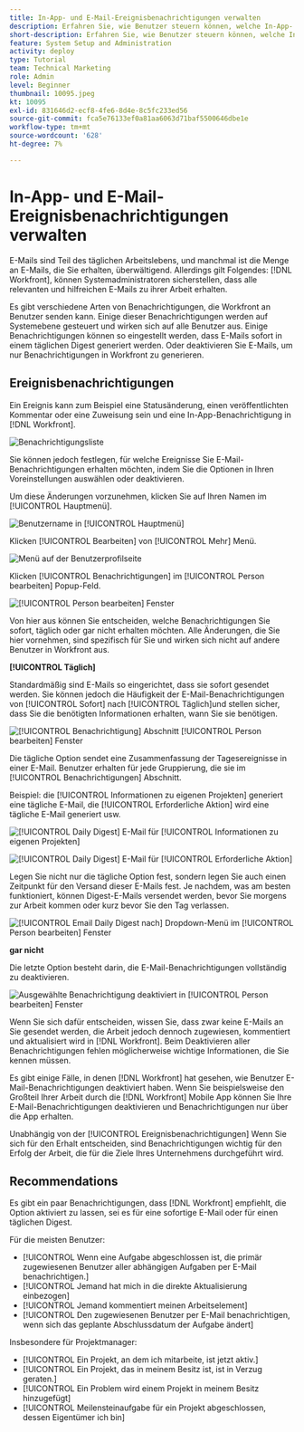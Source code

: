 ```yaml
---
title: In-App- und E-Mail-Ereignisbenachrichtigungen verwalten
description: Erfahren Sie, wie Benutzer steuern können, welche In-App- und E-Mail-Benachrichtigungen sie erhalten, damit sie relevante und hilfreiche E-Mails zu ihrer Arbeit erhalten.
short-description: Erfahren Sie, wie Benutzer steuern können, welche In-App- und E-Mail-Benachrichtigungen sie erhalten.
feature: System Setup and Administration
activity: deploy
type: Tutorial
team: Technical Marketing
role: Admin
level: Beginner
thumbnail: 10095.jpeg
kt: 10095
exl-id: 831646d2-ecf8-4fe6-8d4e-8c5fc233ed56
source-git-commit: fca5e76133ef0a81aa6063d71baf5500646dbe1e
workflow-type: tm+mt
source-wordcount: '628'
ht-degree: 7%

---
```


# In-App- und E-Mail-Ereignisbenachrichtigungen verwalten

E-Mails sind Teil des täglichen Arbeitslebens, und manchmal ist die Menge an E-Mails, die Sie erhalten, überwältigend. Allerdings gilt Folgendes: [!DNL Workfront], können Systemadministratoren sicherstellen, dass alle relevanten und hilfreichen E-Mails zu ihrer Arbeit erhalten.

Es gibt verschiedene Arten von Benachrichtigungen, die Workfront an Benutzer senden kann. Einige dieser Benachrichtigungen werden auf Systemebene gesteuert und wirken sich auf alle Benutzer aus. Einige Benachrichtigungen können so eingestellt werden, dass E-Mails sofort in einem täglichen Digest generiert werden. Oder deaktivieren Sie E-Mails, um nur Benachrichtigungen in Workfront zu generieren.

## Ereignisbenachrichtigungen

Ein Ereignis kann zum Beispiel eine Statusänderung, einen veröffentlichten Kommentar oder eine Zuweisung sein und eine In-App-Benachrichtigung in [!DNL Workfront].

![Benachrichtigungsliste](assets/admin-fund-user-notifications-01.png)

Sie können jedoch festlegen, für welche Ereignisse Sie E-Mail-Benachrichtigungen erhalten möchten, indem Sie die Optionen in Ihren Voreinstellungen auswählen oder deaktivieren.

Um diese Änderungen vorzunehmen, klicken Sie auf Ihren Namen im [!UICONTROL Hauptmenü].

![Benutzername in [!UICONTROL Hauptmenü]](assets/admin-fund-user-notifications-02.png)

Klicken [!UICONTROL Bearbeiten] von [!UICONTROL Mehr] Menü.

![Menü auf der Benutzerprofilseite](assets/admin-fund-user-notifications-03.png)

Klicken [!UICONTROL Benachrichtigungen] im [!UICONTROL Person bearbeiten] Popup-Feld.

![[!UICONTROL Person bearbeiten] Fenster](assets/admin-fund-user-notifications-04.png)

Von hier aus können Sie entscheiden, welche Benachrichtigungen Sie sofort, täglich oder gar nicht erhalten möchten. Alle Änderungen, die Sie hier vornehmen, sind spezifisch für Sie und wirken sich nicht auf andere Benutzer in Workfront aus.

**[!UICONTROL Täglich]**

Standardmäßig sind E-Mails so eingerichtet, dass sie sofort gesendet werden. Sie können jedoch die Häufigkeit der E-Mail-Benachrichtigungen von [!UICONTROL Sofort] nach [!UICONTROL Täglich]und stellen sicher, dass Sie die benötigten Informationen erhalten, wann Sie sie benötigen.

![[!UICONTROL Benachrichtigung] Abschnitt [!UICONTROL Person bearbeiten] Fenster](assets/admin-fund-user-notifications-05.png)

Die tägliche Option sendet eine Zusammenfassung der Tagesereignisse in einer E-Mail. Benutzer erhalten für jede Gruppierung, die sie im [!UICONTROL Benachrichtigungen] Abschnitt.

Beispiel: die [!UICONTROL Informationen zu eigenen Projekten] generiert eine tägliche E-Mail, die [!UICONTROL Erforderliche Aktion] wird eine tägliche E-Mail generiert usw.

![[!UICONTROL Daily Digest] E-Mail für [!UICONTROL Informationen zu eigenen Projekten]](assets/admin-fund-user-notifications-06.png)

![[!UICONTROL Daily Digest] E-Mail für [!UICONTROL Erforderliche Aktion]](assets/admin-fund-user-notifications-07.png)

Legen Sie nicht nur die tägliche Option fest, sondern legen Sie auch einen Zeitpunkt für den Versand dieser E-Mails fest. Je nachdem, was am besten funktioniert, können Digest-E-Mails versendet werden, bevor Sie morgens zur Arbeit kommen oder kurz bevor Sie den Tag verlassen.

![[!UICONTROL Email Daily Digest nach] Dropdown-Menü im [!UICONTROL Person bearbeiten] Fenster](assets/admin-fund-user-notifications-08.png)

**gar nicht**

Die letzte Option besteht darin, die E-Mail-Benachrichtigungen vollständig zu deaktivieren.

![Ausgewählte Benachrichtigung deaktiviert in [!UICONTROL Person bearbeiten] Fenster](assets/admin-fund-user-notifications-09.png)

Wenn Sie sich dafür entscheiden, wissen Sie, dass zwar keine E-Mails an Sie gesendet werden, die Arbeit jedoch dennoch zugewiesen, kommentiert und aktualisiert wird in [!DNL Workfront]. Beim Deaktivieren aller Benachrichtigungen fehlen möglicherweise wichtige Informationen, die Sie kennen müssen.

Es gibt einige Fälle, in denen [!DNL Workfront] hat gesehen, wie Benutzer E-Mail-Benachrichtigungen deaktiviert haben. Wenn Sie beispielsweise den Großteil Ihrer Arbeit durch die [!DNL Workfront] Mobile App können Sie Ihre E-Mail-Benachrichtigungen deaktivieren und Benachrichtigungen nur über die App erhalten.

Unabhängig von der [!UICONTROL Ereignisbenachrichtigungen] Wenn Sie sich für den Erhalt entscheiden, sind Benachrichtigungen wichtig für den Erfolg der Arbeit, die für die Ziele Ihres Unternehmens durchgeführt wird.


## Recommendations

Es gibt ein paar Benachrichtigungen, dass [!DNL Workfront] empfiehlt, die Option aktiviert zu lassen, sei es für eine sofortige E-Mail oder für einen täglichen Digest.

Für die meisten Benutzer:

* [!UICONTROL Wenn eine Aufgabe abgeschlossen ist, die primär zugewiesenen Benutzer aller abhängigen Aufgaben per E-Mail benachrichtigen.]
* [!UICONTROL Jemand hat mich in die direkte Aktualisierung einbezogen]
* [!UICONTROL Jemand kommentiert meinen Arbeitselement]
* [!UICONTROL Den zugewiesenen Benutzer per E-Mail benachrichtigen, wenn sich das geplante Abschlussdatum der Aufgabe ändert]


Insbesondere für Projektmanager:

* [!UICONTROL Ein Projekt, an dem ich mitarbeite, ist jetzt aktiv.]
* [!UICONTROL Ein Projekt, das in meinem Besitz ist, ist in Verzug geraten.]
* [!UICONTROL Ein Problem wird einem Projekt in meinem Besitz hinzugefügt]
* [!UICONTROL Meilensteinaufgabe für ein Projekt abgeschlossen, dessen Eigentümer ich bin]


<!---
learn more URLs
Email notifications
guide: manage your notifications
--->
